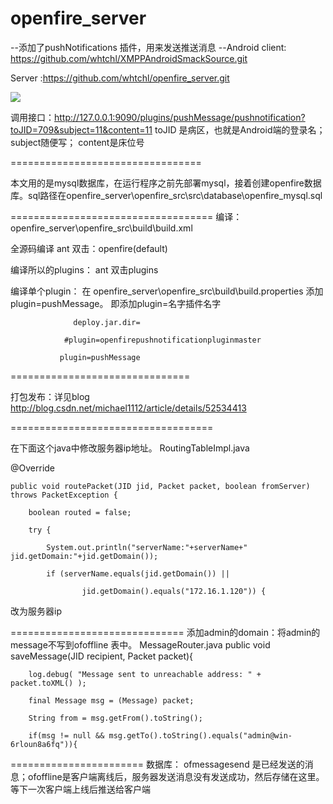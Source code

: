 # openfire_server

--添加了pushNotifications 插件，用来发送推送消息
--Android client: https://github.com/whtchl/XMPPAndroidSmackSource.git

  Server :https://github.com/whtchl/openfire_server.git



<img src="https://raw.githubusercontent.com/whtchl/openfire_server/master/art/pushmessage.png"/>


调用接口：http://127.0.0.1:9090/plugins/pushMessage/pushnotification?toJID=709&subject=11&content=11
toJID 是病区，也就是Android端的登录名； subject随便写； content是床位号

=================================

本文用的是mysql数据库，在运行程序之前先部署mysql，接着创建openfire数据库。sql路径在openfire_server\openfire_src\src\database\openfire_mysql.sql


===================================
编译：
openfire_server\openfire_src\build\build.xml

全源码编译 ant 双击：openfire(default)

编译所以的plugins： ant 双击plugins

编译单个plugin： 在 openfire_server\openfire_src\build\build.properties 添加plugin=pushMessage。 即添加plugin=名字插件名字

                  deploy.jar.dir=
		  
                #plugin=openfirepushnotificationpluginmaster
		
               plugin=pushMessage
	       


===============================

打包发布：详见blog
http://blog.csdn.net/michael1112/article/details/52534413



===================================

在下面这个java中修改服务器ip地址。
RoutingTableImpl.java   

@Override

    public void routePacket(JID jid, Packet packet, boolean fromServer) throws PacketException {
    
        boolean routed = false;
	
        try {
	
        	System.out.println("serverName:"+serverName+"  jid.getDomain:"+jid.getDomain());
		
	        if (serverName.equals(jid.getDomain()) ||
		
	        		jid.getDomain().equals("172.16.1.120")) {



改为服务器ip


==============================
添加admin的domain：将admin的message不写到ofoffline 表中。
MessageRouter.java 
   public void saveMessage(JID recipient, Packet packet){
   
        log.debug( "Message sent to unreachable address: " + packet.toXML() );
	
        final Message msg = (Message) packet;
	
        String from = msg.getFrom().toString();
	
        if(msg != null && msg.getTo().toString().equals("admin@win-6rloun8a6fq")){
	


=======================
数据库： ofmessagesend 是已经发送的消息；ofoffline是客户端离线后，服务器发送消息没有发送成功，然后存储在这里。等下一次客户端上线后推送给客户端
